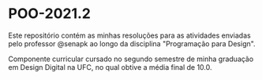 # POO-2021.2

Este repositório contém as minhas resoluções para as atividades enviadas pelo professor @senapk ao longo da disciplina "Programação para Design".

Componente curricular cursado no segundo semestre de minha graduação em Design Digital na UFC, no qual obtive a média final de 10.0.
